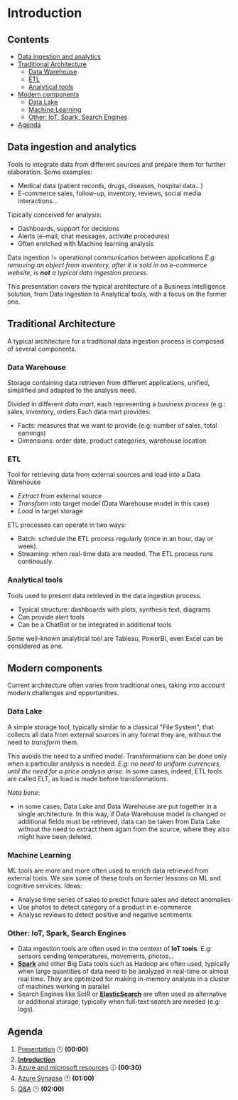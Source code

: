 # Introduction  <!-- omit in TOC -->

## Contents <!-- omit in TOC -->

- [Data ingestion and analytics](#data-ingestion-and-analytics)
- [Traditional Architecture](#traditional-architecture)
  - [Data Warehouse](#data-warehouse)
  - [ETL](#etl)
  - [Analytical tools](#analytical-tools)
- [Modern components](#modern-components)
  - [Data Lake](#data-lake)
  - [Machine Learning](#machine-learning)
  - [Other: IoT, Spark, Search Engines](#other-iot-spark-search-engines)
- [Agenda](#agenda)

## Data ingestion and analytics

Tools to integrate data from different sources and prepare them for further elaboration. Some examples:
- Medical data (patient records, drugs, diseases, hospital data...) 
- E-commerce sales, follow-up, inventory, reviews, social media interactions...

Tipically conceived for analysis:
- Dashboards, support for decisions
- Alerts (e-mail, chat messages, activate procedures)
- Often enriched with Machine learning analysis 

Data ingestion != operational communication between applications
*E.g: removing an object from inventory, after it is sold in an e-commerce website, is **not** a typical data ingestion process*.

This presentation covers the typical architecture of a Business Intelligence solution, from Data Ingestion to Analytical tools, with a focus on the former one.

## Traditional Architecture

A typical architecture for a traditional data ingestion process is composed of several components.

### Data Warehouse

Storage containing data retrieven from different applications, unified, simplified and adapted to the analysis need.

Divided in different *data mart*, each representing a *business process* (e.g.: sales, inventory, orders Each data mart provides:
- Facts: measures that we want to provide (e.g: number of sales, total earnings)
- Dimensions: order date, product categories, warehouse location

### ETL
Tool for retrieving data from external sources and load into a Data Warehouse
- *Extract* from external source
- *Transform* into target model (Data Warehouse model in this case)
- *Load* in target storage

ETL processes can operate in two ways:
- Batch: schedule the ETL process regularly (once in an hour, day or week). 
- Streaming: when real-time data are needed. The ETL process runs continously. 

### Analytical tools
Tools used to present data retrieved in the data ingestion process.
- Typical structure: dashboards with plots, synthesis text, diagrams
- Can provide alert tools
- Can be a ChatBot or be integrated in additional tools

Some well-known analytical tool are Tableau, PowerBI, even Excel can be considered as one.

## Modern components

Current architecture often varies from traditional ones, taking into account modern challenges and opportunities.

### Data Lake

A simple storage tool, typically similar to a classical "File System", that collects all data from external sources in any format they are, without the need to *transform* them. 

This avoids the need to a unified model. Transformations can be done only when a particular analysis is needed. *E.g: no need to uniform currencies, until the need for a price analysis arise.*
In some cases, indeed, ETL tools are called ELT, as load is made before transformations.

*Nota bene*: 
- in some cases, Data Lake and Data Warehouse are put together in a single architecture.
In this way, if Data Warehouse model is changed or additional fields must be retrieved, data can be taken from Data Lake without the need to extract them again from the source, where they also might have been deleted.

### Machine Learning

ML tools are more and more often used to enrich data retrieved from external tools.
We saw some of these tools on former lessons on ML and cognitive services.
Ideas:
- Analyse time series of sales to predict future sales and detect anomalies
- Use photos to detect category of a product in e-commerce
- Analyse reviews to detect positive and negative sentiments

### Other: IoT, Spark, Search Engines

- Data ingestion tools are often used in the context of **IoT tools**. E.g: sensors sending temperatures, movements, photos...
- [**Spark**](https://spark.apache.org/) and other Big Data tools such as Hadoop are often used, typically when large quantities of data need to be analyzed in real-time or almost real time. They are optimized for making in-memory analysis in a cluster of machines working in parallel
- Search Engines like SolR or [**ElasticSearch**](https://www.elastic.co/) are often used as alternative or additional storage, typically when full-text search are needed (e.g: logs).

## Agenda

1. [Presentation](01.presentation.md) :clock12: **(00:00)**
2. **[Introduction](02.introduction.md)**
3. [Azure and microsoft resources](03.azure-microsoft-resources.md) :clock1230: **(00:30)**
4. [Azure Synapse](04.azure-synapse.md) :clock1: **(01:00)**
5. [Q&A](08.q&a.md) :clock2: **(02:00)**